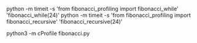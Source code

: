 python -m timeit -s 'from fibonacci_profiling import fibonacci_while' 'fibonacci_while(24)'
python -m timeit -s 'from fibonacci_profiling import fibonacci_recursive' 'fibonacci_recursive(24)'



python3 -m cProfile fibonacci.py